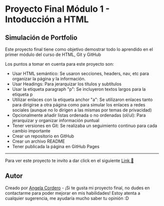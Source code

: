 # Proyecto Final Módulo 1 - Intoducción a HTML

## Simulación de Portfolio

Este proyecto final tiene como objetivo demostrar todo lo aprendido en el primer módulo del curso de HTML, Git y GitHub

Los puntos a tomar en cuenta para este proyecto son:

- Usar HTML semántico:
  Se usaron secciones, headers, nav, etc para organizar la página y la información.
- Usar Headings:
  Para jerarquizar los títulos y subtítulos
- Usar la etiqueta paragraph "p":
  Se incluyeron textos largos para la etiqueta p
- Utilizar enlaces con la etiqueta anchor "a":
  Se utilizaron enlaces tanto para dirigirse a otra página como para simular los enlaces a redes sociales (aunque no lo dirigen a las mismas por temas de privacidad)
- Opcionalmente añadir listas ordenada o no ordenadas (ol/ul):
  Para jerarquizar y organizar información puntual
- Tener versiones en Git:
  Se realizaba un seguimiento continuo para cada cambio importante
- Crear un repositorio en GitHub
- Crear un archivo README
- Tener publicada la página en GitHub Pages

---

Para ver este proyecto te invito a dar click en el siguiente [Link 🌺](https://angelamccord.github.io/G43_Repo_Angela/)

## Autor

Creado por [Angela Cordero](https://github.com/AngelaMcCord) - ¡Si te gusta mi proyecto final, no dudes en contactarme para poder mejorar en mis habilidades! Estoy atenta a cualquier sugerencia, me ayudaría mucho saber tu opinión :D
